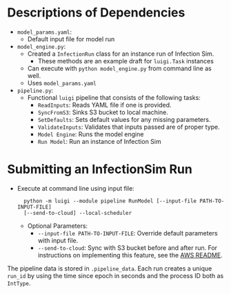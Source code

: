 # Descriptions of Dependencies

- `model_params.yaml`:
    +  Default input file for model run
- `model_engine.py`:
    + Created a `InfectionRun` class for an instance run of Infection Sim.
        - These methods are an example draft for `luigi.Task` instances
    + Can execute with `python model_engine.py` from command line as well.
    + Uses `model_params.yaml`
- `pipeline.py`:
    + Functional `luigi` pipeline that consists of the following tasks:
        - `ReadInputs`: Reads YAML file if one is provided.
        - `SyncFromS3`: Sinks S3 bucket to local machine.
        - `SetDefaults`: Sets default values for any missing parameters.
        - `ValidateInputs`: Validates that inputs passed are of proper type.
        - `Model Engine`: Runs the model engine
        - `Run Model`: Run an instance of Infection Sim

# Submitting an InfectionSim Run

- Execute at command line using input file:

        python -m luigi --module pipeline RunModel [--input-file PATH-TO-INPUT-FILE]
        [--send-to-cloud] --local-scheduler

    - Optional Parameters:
        - `--input-file PATH-TO-INPUT-FILE`: Override default parameters with input file.
        - `--send-to-cloud`: Sync with S3 bucket before and after run. For instructions on implementing this feature, see the [AWS README](README_AWS.md).

The pipeline data is stored in `.pipeline_data`. Each run creates a unique `run_id` by using the time since epoch in seconds and the process ID both as `IntType`.
